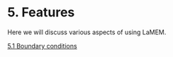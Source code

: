 # 5. Features

Here we will discuss various aspects of using LaMEM.

[5.1 Boundary conditions](BoundaryConditions.md)

